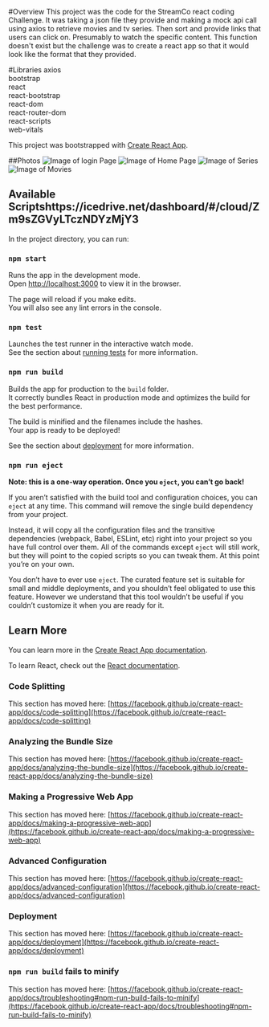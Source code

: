 #Overview
This project was the code for the StreamCo react coding Challenge. It was taking a json file they provide and making 
a mock api call using axios to retrieve movies and tv series.  Then sort and provide links that users can click on. Presumably
to watch the specific content. This function doesn't exist but the challenge was to create a react app so that it would look
like the format that they provided.

#Libraries
axios <br>
bootstrap <br>
react <br>
react-bootstrap<br>
react-dom<br>
react-router-dom<br>
react-scripts<br>
web-vitals

This project was bootstrapped with [Create React App](https://github.com/facebook/create-react-app).

##Photos
![Image of login Page](https://icecube-us-301.icedrive.io/download?p=i2kYnxMhgeqmY7ZIy6fYu78AbOl6Cyg8QVysgtPLDyUT4FWNHye9VbcPoMedVBNvRh6m8g.YihF4lap1eF8cMAJqSpxN4yEYmRRLa05h1T4mkiFpw_tmejC2yjVuied1tSU.XJGNTJAsUy2SNskBNYzWxC4JR7iYIYMYoQXBEFBvbdbI2T1HYCInnL3wFwMSc6tHLAeuOkex82gwnH0y4pSFGEml6qP2zm9bVuG8DFrOW.1NtDbXVTvkyXczNrvQ)
![Image of Home Page](https://icecube-us-302.icedrive.io/download?p=i2kYnxMhgeqmY7ZIy6fYu78AbOl6Cyg8QVysgtPLDyVZ520XB7iPU2D.cbuMjavsRh6m8g.YihF4lap1eF8cMAJqSpxN4yEYmRRLa05h1T4fSYC9vcrHXPqvJqCFVinDB_FcyCJFjJKu._9YJVdqJ0LC2i_Z62EVG0XNmDllCHRvbdbI2T1HYCInnL3wFwMSc6tHLAeuOkex82gwnH0y4tljjnjQzU43iHS1S2OMV5DOW.1NtDbXVTvkyXczNrvQ)
![Image of Series](https://icecube-us-302.icedrive.io/thumbnail?p=9N7zOZDvVoL1vtbdot8oKlGwpLiZ3obycN3bjKgIMayLA1cYb9DZanBtpUOpXYf9vxyzM8nom80Du7GXGRnnsvK6OJ6HgLglYnv45wJ0oWp4iN3IHlDyCn8p0gt2ur_h&w=1024&h=1024&m=cropped)
![Image of Movies](https://icecube-us-303.icedrive.io/thumbnail?p=9UbWv2Cygo7VKzAu4lcfN0nzBtEAOmqM_d43BBgRrHqDRGfjTTDAnVLroZg4xaIBctzp7pWVSLSWJ5LZYTPmlfK6OJ6HgLglYnv45wJ0oWp4iN3IHlDyCn8p0gt2ur_h&w=1024&h=1024&m=cropped)

## Available Scriptshttps://icedrive.net/dashboard/#/cloud/Zm9sZGVyLTczNDYzMjY3
In the project directory, you can run:

### `npm start`

Runs the app in the development mode.\
Open [http://localhost:3000](http://localhost:3000) to view it in the browser.

The page will reload if you make edits.\
You will also see any lint errors in the console.

### `npm test`

Launches the test runner in the interactive watch mode.\
See the section about [running tests](https://facebook.github.io/create-react-app/docs/running-tests) for more information.

### `npm run build`

Builds the app for production to the `build` folder.\
It correctly bundles React in production mode and optimizes the build for the best performance.

The build is minified and the filenames include the hashes.\
Your app is ready to be deployed!

See the section about [deployment](https://facebook.github.io/create-react-app/docs/deployment) for more information.

### `npm run eject`

**Note: this is a one-way operation. Once you `eject`, you can’t go back!**

If you aren’t satisfied with the build tool and configuration choices, you can `eject` at any time. This command will remove the single build dependency from your project.

Instead, it will copy all the configuration files and the transitive dependencies (webpack, Babel, ESLint, etc) right into your project so you have full control over them. All of the commands except `eject` will still work, but they will point to the copied scripts so you can tweak them. At this point you’re on your own.

You don’t have to ever use `eject`. The curated feature set is suitable for small and middle deployments, and you shouldn’t feel obligated to use this feature. However we understand that this tool wouldn’t be useful if you couldn’t customize it when you are ready for it.

## Learn More

You can learn more in the [Create React App documentation](https://facebook.github.io/create-react-app/docs/getting-started).

To learn React, check out the [React documentation](https://reactjs.org/).

### Code Splitting

This section has moved here: [https://facebook.github.io/create-react-app/docs/code-splitting](https://facebook.github.io/create-react-app/docs/code-splitting)

### Analyzing the Bundle Size

This section has moved here: [https://facebook.github.io/create-react-app/docs/analyzing-the-bundle-size](https://facebook.github.io/create-react-app/docs/analyzing-the-bundle-size)

### Making a Progressive Web App

This section has moved here: [https://facebook.github.io/create-react-app/docs/making-a-progressive-web-app](https://facebook.github.io/create-react-app/docs/making-a-progressive-web-app)

### Advanced Configuration

This section has moved here: [https://facebook.github.io/create-react-app/docs/advanced-configuration](https://facebook.github.io/create-react-app/docs/advanced-configuration)

### Deployment

This section has moved here: [https://facebook.github.io/create-react-app/docs/deployment](https://facebook.github.io/create-react-app/docs/deployment)

### `npm run build` fails to minify

This section has moved here: [https://facebook.github.io/create-react-app/docs/troubleshooting#npm-run-build-fails-to-minify](https://facebook.github.io/create-react-app/docs/troubleshooting#npm-run-build-fails-to-minify)

